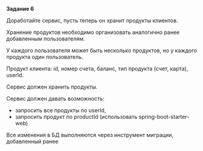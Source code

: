 **Задание 6**

Доработайте сервис, пусть теперь он хранит продукты клиентов.

Хранение продуктов необходимо организовать аналогично ранее добавленным пользователям.

У каждого пользователя может быть несколько продуктов, но у каждого продукта один пользователь.

Продукт клиента: id, номер счета, баланс, тип продукта (счет, карта), userId.

Сервис должен хранить продукты.

Сервис должен давать возможность: 
- запросить все продукты по userId, 
- запросить продукт по productId (использовать spring-boot-starter-web)

Все изменения в БД выполняются через инструмент миграции, добавленный ранее